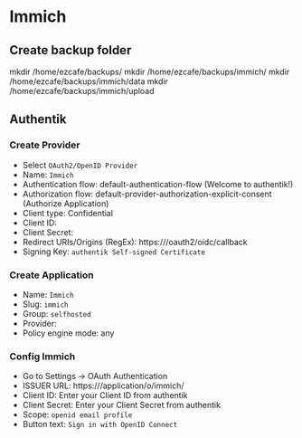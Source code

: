 # Immich

## Create backup folder

mkdir /home/ezcafe/backups/
mkdir /home/ezcafe/backups/immich/
mkdir /home/ezcafe/backups/immich/data
mkdir /home/ezcafe/backups/immich/upload

## Authentik

### Create Provider

- Select `OAuth2/OpenID Provider`
- Name: `Immich`
- Authentication flow: default-authentication-flow (Welcome to authentik!)
- Authorization flow: default-provider-authorization-explicit-consent (Authorize Application)
- Client type: Confidential
- Client ID: <auto-generated>
- Client Secret: <auto-generated>
- Redirect URIs/Origins (RegEx): https://<your-immich-domain>/oauth2/oidc/callback
- Signing Key: `authentik Self-signed Certificate`

### Create Application

- Name: `Immich`
- Slug: `immich`
- Group: `selfhosted`
- Provider: <select-created-immich-provider>
- Policy engine mode: any

### Config Immich

- Go to Settings -> OAuth Authentication
- ISSUER URL: https://<your-auth-domain>/application/o/immich/
- Client ID: Enter your Client ID from authentik
- Client Secret: Enter your Client Secret from authentik
- Scope: `openid email profile`
- Button text: `Sign in with OpenID Connect`